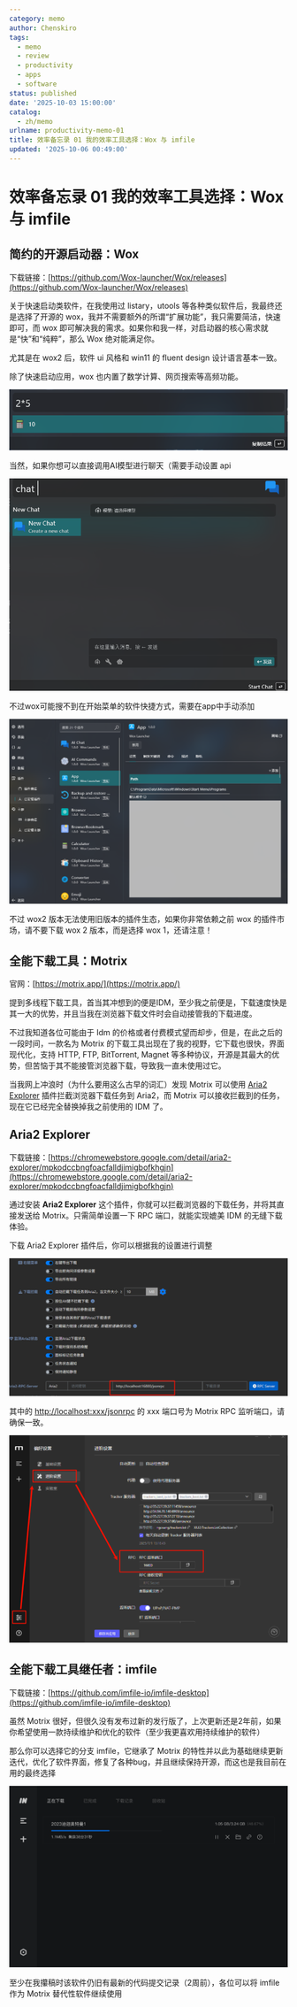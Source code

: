 ```yaml
---
category: memo
author: Chenskiro
tags:
  - memo
  - review
  - productivity
  - apps
  - software
status: published
date: '2025-10-03 15:00:00'
catalog:
  - zh/memo
urlname: productivity-memo-01
title: 效率备忘录 01 我的效率工具选择：Wox 与 imfile
updated: '2025-10-06 00:49:00'
---
```


# 效率备忘录 01 我的效率工具选择：Wox 与 imfile


## **简约的开源启动器：Wox**


下载链接：[https://github.com/Wox-launcher/Wox/releases](https://github.com/Wox-launcher/Wox/releases)


关于快速启动类软件，在我使用过 listary，utools 等各种类似软件后，我最终还是选择了开源的 wox，我并不需要额外的所谓“扩展功能”，我只需要简洁，快速即可，而 wox 即可解决我的需求。如果你和我一样，对启动器的核心需求就是“快”和“纯粹”，那么 Wox 绝对能满足你。


尤其是在 wox2 后，软件 ui 风格和 win11 的 fluent design 设计语言基本一致。


除了快速启动应用，wox 也内置了数学计算、网页搜索等高频功能。


![image-20250630120750997.png](assets/a6770b880b4abedd5d635fd1173071fd.png)


当然，如果你想可以直接调用AI模型进行聊天（需要手动设置 api


![image-20250630155825451.png](assets/62179ff420b2df905ba02794489793d2.png)


不过wox可能搜不到在开始菜单的软件快捷方式，需要在app中手动添加


![image-20250630120605975.png](assets/a9f996415184ad83fc1e00590a9c4077.png)


不过 wox2 版本无法使用旧版本的插件生态，如果你非常依赖之前 wox 的插件市场，请不要下载 wox 2 版本，而是选择 wox 1，还请注意！


## **全能下载工具：Motrix**


官网：[https://motrix.app/](https://motrix.app/)


提到多线程下载工具，首当其冲想到的便是IDM，至少我之前便是，下载速度快是其一大的优势，并且当我在浏览器下载文件时会自动接管我的下载进度。


不过我知道各位可能由于 Idm 的价格或者付费模式望而却步，但是，在此之后的一段时间，一款名为 Motrix 的下载工具出现在了我的视野，它下载也很快，界面现代化，支持 HTTP, FTP, BitTorrent, Magnet 等多种协议，开源是其最大的优势，但苦恼于其不能接管浏览器下载，导致我一直未使用过它。


当我网上冲浪时（为什么要用这么古早的词汇）发现 Motrix 可以使用 [Aria2 Explorer](https://chromewebstore.google.com/detail/aria2-explorer/mpkodccbngfoacfalldjimigbofkhgjn) 插件拦截浏览器下载任务到 Aria2，而 Motrix 可以接收拦截到的任务，现在它已经完全替换掉我之前使用的 IDM 了。


## **Aria2 Explorer**


下载链接：[https://chromewebstore.google.com/detail/aria2-explorer/mpkodccbngfoacfalldjimigbofkhgjn](https://chromewebstore.google.com/detail/aria2-explorer/mpkodccbngfoacfalldjimigbofkhgjn)


通过安装 **Aria2 Explorer** 这个插件，你就可以拦截浏览器的下载任务，并将其直接发送给 Motrix。只需简单设置一下 RPC 端口，就能实现媲美 IDM 的无缝下载体验。


下载 Aria2 Explorer 插件后，你可以根据我的设置进行调整


![image-20250701235517594.png](assets/4267465411283f2f50ac84254ef49a72.png)


其中的 [http://localhost:xxx/jsonrpc](http://localhost/:xxx/jsonrpc) 的 xxx 端口号为 Motrix  RPC 监听端口，请确保一致。


![image-20250701235748177.png](assets/6d47d2969daed9afc61237045ea755dc.png)


## **全能下载工具继任者：imfile**


下载链接：[https://github.com/imfile-io/imfile-desktop](https://github.com/imfile-io/imfile-desktop)


虽然 Motrix 很好，但很久没有发布过新的发行版了，上次更新还是2年前，如果你希望使用一款持续维护和优化的软件（至少我更喜欢用持续维护的软件）


那么你可以选择它的分支 imfile，它继承了 Motrix 的特性并以此为基础继续更新迭代，优化了软件界面，修复了各种bug，并且继续保持开源，而这也是我目前在用的最终选择


![userInterface_img.png](assets/622135ee3c0aa5e6c11ea7d2d833a7e2.png)


至少在我攥稿时该软件仍旧有最新的代码提交记录（2周前），各位可以将 imfile 作为 Motrix 替代性软件继续使用

